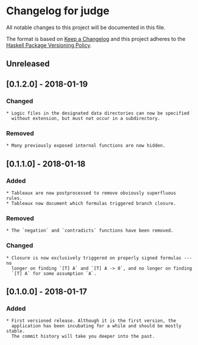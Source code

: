 Changelog for judge
===============================================================================

All notable changes to this project will be documented in this file.

The format is based on [Keep a Changelog](http://keepachangelog.com/en/1.0.0/)
and this project adheres to the [Haskell Package Versioning 
Policy](https://pvp.haskell.org/).

Unreleased
----------

[0.1.2.0] - 2018-01-19
----------------------

### Changed

    * Logic files in the designated data directories can now be specified 
      without extension, but must not occur in a subdirectory.

### Removed

    * Many previously exposed internal functions are now hidden.



[0.1.1.0] - 2018-01-18
----------------------

### Added

    * Tableaux are now postprocessed to remove obviously superfluous rules.
    * Tableaux now document which formulas triggered branch closure.

### Removed

    * The `negation` and `contradicts` functions have been removed. 
    
### Changed

    * Closure is now exclusively triggered on properly signed formulas --- no 
      longer on finding `[T] A` and `[T] A -> 0`, and no longer on finding 
      `[T] A` for some assumption `A`.



[0.1.0.0] - 2018-01-17
----------------------

### Added

    * First versioned release. Although it is the first version, the 
      application has been incubating for a while and should be mostly stable. 
      The commit history will take you deeper into the past.
